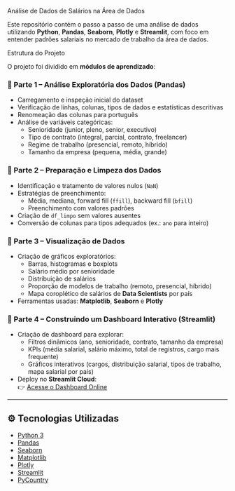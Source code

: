 Análise de Dados de Salários na Área de Dados

Este repositório contém o passo a passo de uma análise de dados utilizando **Python**, **Pandas**, **Seaborn**, **Plotly** e **Streamlit**, com foco em entender padrões salariais no mercado de trabalho da área de dados.

Estrutura do Projeto

O projeto foi dividido em **módulos de aprendizado**:

### 🔹 Parte 1 – Análise Exploratória dos Dados (Pandas)
- Carregamento e inspeção inicial do dataset
- Verificação de linhas, colunas, tipos de dados e estatísticas descritivas
- Renomeação das colunas para português
- Análise de variáveis categóricas:
  - Senioridade (junior, pleno, senior, executivo)
  - Tipo de contrato (integral, parcial, contrato, freelancer)
  - Regime de trabalho (presencial, remoto, híbrido)
  - Tamanho da empresa (pequena, média, grande)

### 🔹 Parte 2 – Preparação e Limpeza dos Dados
- Identificação e tratamento de valores nulos (`NaN`)
- Estratégias de preenchimento:
  - Média, mediana, forward fill (`ffill`), backward fill (`bfill`)
  - Preenchimento com valores padrões
- Criação de `df_limpo` sem valores ausentes
- Conversão de colunas para tipos adequados (ex.: `ano` para inteiro)

### 🔹 Parte 3 – Visualização de Dados
- Criação de gráficos exploratórios:
  - Barras, histogramas e boxplots
  - Salário médio por senioridade
  - Distribuição de salários
  - Proporção de modelos de trabalho (remoto, presencial, híbrido)
  - Mapa coroplético de salários de **Data Scientists** por país
- Ferramentas usadas: **Matplotlib**, **Seaborn** e **Plotly**

### 🔹 Parte 4 – Construindo um Dashboard Interativo (Streamlit)
- Criação de dashboard para explorar:
  - Filtros dinâmicos (ano, senioridade, contrato, tamanho da empresa)
  - KPIs (média salarial, salário máximo, total de registros, cargo mais frequente)
  - Gráficos interativos (cargos, distribuição salarial, tipos de trabalho, mapa salarial por país)
- Deploy no **Streamlit Cloud**:  
👉 [Acesse o Dashboard Online](https://dashboard-salarios-dados.streamlit.app/)

---

## ⚙️ Tecnologias Utilizadas
- [Python 3](https://www.python.org/)
- [Pandas](https://pandas.pydata.org/)
- [Seaborn](https://seaborn.pydata.org/)
- [Matplotlib](https://matplotlib.org/)
- [Plotly](https://plotly.com/python/)
- [Streamlit](https://streamlit.io/)
- [PyCountry](https://pypi.org/project/pycountry/)

